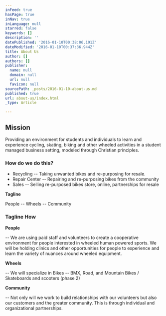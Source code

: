 ```yaml
---
inFeed: true
hasPage: true
inNav: true
inLanguage: null
starred: false
keywords: []
description: ''
datePublished: '2016-01-10T00:38:06.191Z'
dateModified: '2016-01-10T00:37:36.944Z'
title: About Us
author: []
authors: []
publisher:
  name: null
  domain: null
  url: null
  favicon: null
sourcePath: _posts/2016-01-10-about-us.md
published: true
url: about-us/index.html
_type: Article

---
```

## **Mission**

Providing an environment for students and individuals to learn and experience cycling, skating, biking and other wheeled activities in a student managed business setting, modeled through Christian principles.

### **How do we do this?**

* Recycling -- Taking unwanted bikes and re-purposing for resale.
* Repair Center -- Repairing and re-purposing bikes from the community
* Sales -- Selling re-purposed bikes store, online, partnerships for resale

**Tagline**

People -- Wheels -- Community

### **Tagline How**

**People**

-- We are using paid staff and volunteers to create a cooperative environment for people interested in wheeled human powered sports.  We will be holding clinics and other opportunities for people to experience and learn the variety of nuances around wheeled equipment.

**Wheels**

-- We will specialize in Bikes -- BMX, Road, and Mountain Bikes / Skateboards and scooters (phase 2)

**Community**

-- Not only will we work to build relationships with our volunteers but also our customers and the greater community.  This is through individual and organizational partnerships.